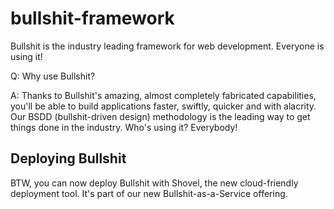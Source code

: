 bullshit-framework
==================

Bullshit is the industry leading framework for web development. Everyone is using it!

Q: Why use Bullshit?

A: Thanks to Bullshit's amazing, almost completely fabricated capabilities, you'll be able to build applications faster, swiftly, quicker and with alacrity. Our BSDD (bullshit-driven design) methodology is the leading way to get things done in the industry. Who's using it? Everybody!

Deploying Bullshit
------------------

BTW, you can now deploy Bullshit with Shovel, the new cloud-friendly deployment tool. It's part of our new Bullshit-as-a-Service offering.